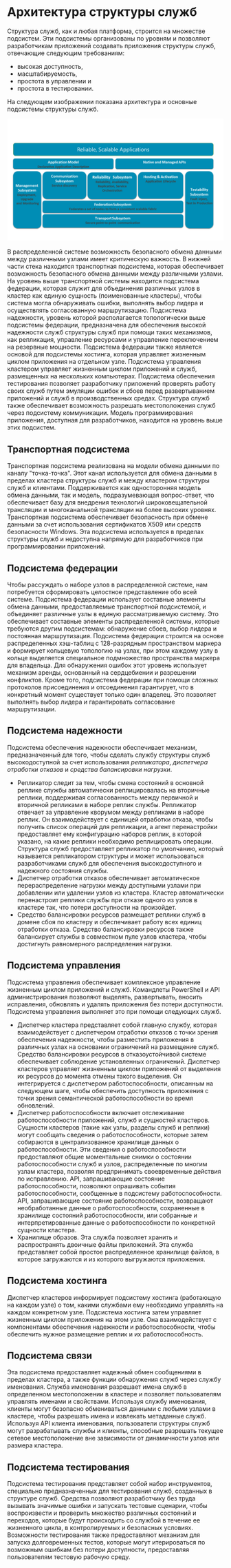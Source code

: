 <properties
   pageTitle="Архитектура структуры служб"
   description="Структура служб представляет собой платформу распределенных систем, используемых для создания масштабируемых, надежных и легко управляемых приложений в облаке. В настоящей статье освещается архитектура структуры служб."
   services="service-fabric"
   documentationCenter=".net"
   authors="rishirsinha"
   manager="timlt"
   editor="rishirsinha"/>

<tags
   ms.service="service-fabric"
   ms.devlang="dotnet"
   ms.topic="article"
   ms.tgt_pltfrm="NA"
   ms.workload="NA"
   ms.date="08/26/2015"
   ms.author="rsinha"/>

# Архитектура структуры служб

Структура служб, как и любая платформа, строится на множестве подсистем. Эти подсистемы организованы по уровням и позволяют разработчикам приложений создавать приложения структуры служб, отвечающие следующим требованиям:

* высокая доступность, 
* масштабируемость, 
* простота в управлении и 
* простота в тестировании.

На следующем изображении показана архитектура и основные подсистемы структуры служб.

![](media/service-fabric-architecture/service-fabric-architecture.png)

В распределенной системе возможность безопасного обмена данными между различными узлами имеет критическую важность. В нижней части стека находится транспортная подсистема, которая обеспечивает возможность безопасного обмена данными между различными узлами. На уровень выше транспортной системы находится подсистема федерации, которая служит для объединения различных узлов в кластер как единую сущность (поименованные кластеры), чтобы система могла обнаруживать ошибки, выполнять выбор лидера и осуществлять согласованную маршрутизацию. Подсистема надежности, уровень которой располагается топологически выше подсистемы федерации, предназначена для обеспечения высокой надежности служб структуры служб при помощи таких механизмов, как репликация, управление ресурсами и управление переключением на резервные мощности. Подсистема федерации также является основой для подсистемы хостинга, которая управляет жизненным циклом приложения на отдельном узле. Подсистема управления кластером управляет жизненным циклом приложений и служб, размещенных на нескольких компьютерах. Подсистема обеспечения тестирования позволяет разработчику приложений проверять работу своих служб путем эмуляции ошибок и сбоев перед развертыванием приложений и служб в производственных средах. Структура служб также обеспечивает возможность разрешать местоположения служб через подсистему коммуникации. Модель программирования приложения, доступная для разработчиков, находится на уровень выше этих подсистем.

## Транспортная подсистема
Транспортная подсистема реализована на модели обмена данными по каналу "точка-точка". Этот канал используется для обмена данными в пределах кластера структуры служб и между кластером структуры служб и клиентами. Поддерживается как односторонняя модель обмена данными, так и модель, подразумевающая вопрос-ответ, что обеспечивает базу для внедрения технологий широковещательной трансляции и многоканальной трансляции на более высоких уровнях. Транспортная подсистема обеспечивает безопасность при обмене данными за счет использования сертификатов X509 или средств безопасности Windows. Эта подсистема используется в пределах структуры служб и недоступна напрямую для разработчиков при программировании приложений.

## Подсистема федерации
Чтобы рассуждать о наборе узлов в распределенной системе, нам потребуется сформировать целостное представление обо всей системе. Подсистема федерации использует составные элементы обмена данными, предоставляемые транспортной подсистемой, и объединяет различные узлы в единую рассматриваемую систему. Это обеспечивает составные элементы распределенной системы, которые требуются другим подсистемам: обнаружение сбоев, выбор лидера и постоянная маршрутизация. Подсистема федерации строится на основе распределенных хэш-таблиц с 128-разрядным пространством маркера и формирует кольцевую топологию на узлах, при этом каждому узлу в кольце выделяется специальное подмножество пространства маркера для владельца. Для обнаружения ошибок этот уровень использует механизм аренды, основанный на сердцебиении и разрешении конфликтов. Кроме того, подсистема федерации при помощи сложных протоколов присоединения и отсоединения гарантирует, что в конкретный момент существует только один владелец. Это позволяет выполнять выбор лидера и гарантировать согласование маршрутизации.

## Подсистема надежности
Подсистема обеспечения надежности обеспечивает механизм, предназначенный для того, чтобы сделать службу структуры служб высокодоступной за счет использования _репликатора_, _диспетчера отработки отказов_ и _средства балансировки нагрузки_.

* Репликатор следит за тем, чтобы смена состояний в основной реплике службы автоматически реплицировалась на вторичные реплики, поддерживая согласованность между первичной и вторичной репликами в наборе реплик службы. Репликатор отвечает за управление кворумом между репликами в наборе реплик. Он взаимодействует с единицей отработки отказа, чтобы получить список операций для репликации, а агент перенастройки предоставляет ему конфигурацию наборов реплик, в которой указано, на какие реплики необходимо реплицировать операции. Структура служб предоставляет репликатор по умолчанию, который называется репликатором структуры и может использоваться разработчиками служб для обеспечения высокодоступного и надежного состояния службы.
* Диспетчер отработки отказов обеспечивает автоматическое перераспределение нагрузки между доступными узлами при добавлении или удалении узлов из кластера. Кластер автоматически перенастроит реплики службы при отказе одного из узлов в кластере так, что потери доступности на произойдет.
* Средство балансировки ресурсов размещает реплики служб в домене сбоя по кластеру и обеспечивает работу всех единиц отработки отказа. Средство балансировки ресурсов также балансирует службы в совместном пуле узлов кластера, чтобы достигнуть равномерного распределения нагрузки.

## Подсистема управления
Подсистема управления обеспечивает комплексное управление жизненным циклом приложений и служб. Командлеты PowerShell и API администрирования позволяют выделять, развертывать, вносить исправления, обновлять и удалять приложения без потери доступности. Подсистема управления выполняет это при помощи следующих служб.

* Диспетчер кластера представляет собой главную службу, которая взаимодействует с диспетчером отработки отказов с точки зрения обеспечения надежности, чтобы разместить приложения в различных узлах на основании ограничений на размещение служб. Средство балансировки ресурсов в отказоустойчивой системе обеспечивает соблюдение установленных ограничений. Диспетчер кластеров управляет жизненным циклом приложений от выделения их ресурсов до момента отмены такого выделения. Он интегрируется с диспетчером работоспособности, описанным на следующем шаге, чтобы обеспечить доступность приложения с точки зрения семантической работоспособности во время обновлений.
* Диспетчер работоспособности включает отслеживание работоспособности приложений, служб и сущностей кластеров. Сущности кластеров (такие как узлы, разделы служб и реплики) могут сообщать сведения о работоспособности, которые затем собираются в централизованное хранилище данных о работоспособности. Эти сведения о работоспособности предоставляют общие моментальные снимки о состоянии работоспособности служб и узлов, распределенные по многим узлам кластера, позволяя предпринимать своевременные действия по исправлению. API, запрашивающие состояние работоспособности, позволяют опрашивать события работоспособности, сообщенные в подсистему работоспособности. API, запрашивающие состояние работоспособности, возвращают необработанные данные о работоспособности, сохраненные в хранилище состояний работоспособности, или собранные и интерпретированные данные о работоспособности по конкретной сущности кластера.
* Хранилище образов. Эта служба позволяет хранить и распространять двоичные файлы приложений. Эта служба представляет собой простое распределенное хранилище файлов, в которое загружаются и из которого выгружаются приложения.


## Подсистема хостинга
Диспетчер кластеров информирует подсистему хостинга (работающую на каждом узле) о том, какими службами ему необходимо управлять на каждом конкретном узле. Подсистема хостинга затем управляет жизненным циклом приложения на этом узле. Она взаимодействует с компонентами обеспечения надежности и работоспособности, чтобы обеспечить нужное размещение реплик и их работоспособность.

## Подсистема связи
Эта подсистема предоставляет надежный обмен сообщениями в пределах кластера, а также функции обнаружения служб через службу именования. Служба именования разрешает имена служб в определенном местоположении в кластере и позволяет пользователям управлять именами и свойствами. Используя службу именования, клиенты могут безопасно обмениваться данными с любыми узлами в кластере, чтобы разрешать имена и извлекать метаданные служб. Используя API клиента именования, пользователи структуры служб могут разрабатывать службы и клиенты, способные разрешать текущее сетевое местоположение вне зависимости от динамичности узлов или размера кластера.

## Подсистема тестирования
Подсистема тестирования представляет собой набор инструментов, специально предназначенных для тестирования служб, созданных в структуре служб. Средства позволяют разработчику без труда вызывать значимые ошибки и запускать тестовые сценарии, чтобы воспроизвести и проверить множество различных состояний и переходов, которые будут происходить со службой в течение ее жизненного цикла, в контролируемых и безопасных условиях. Возможности тестирования также предоставляют механизм для запуска долговременных тестов, которые могут итерироваться по возможным ошибкам без потери доступности, предоставляя пользователям тестовую рабочую среду.
 

<!---HONumber=Sept15_HO2-->